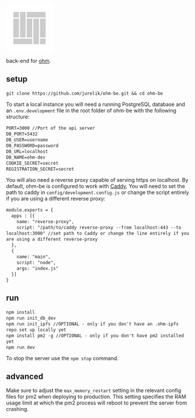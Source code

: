 ![logo](./icon.svg)

back-end for [ohm](https://github.com/jurelik/ohm).

## setup
```
git clone https://github.com/jurelik/ohm-be.git && cd ohm-be
```

To start a local instance you will need a running PostgreSQL database and an `.env.development` file in the root folder of ohm-be with the following structure:
```
PORT=3000 //Port of the api server
DB_PORT=5432
DB_USER=username
DB_PASSWORD=password
DB_URL=localhost
DB_NAME=ohm-dev
COOKIE_SECRET=secret
REGISTRATION_SECRET=secret
```

You will also need a reverse proxy capable of serving https on localhost. By default, ohm-be is configured to work with [Caddy](https://caddyserver.com/). You will need to set the path to caddy in `config/development.config.js` or change the script entirely if you are using a different reverse proxy:
```
module.exports = {
  apps : [{
    name: "reverse-proxy",
    script: "/path/to/caddy reverse-proxy --from localhost:443 --to localhost:3000" //set path to Caddy or change the line entirely if you are using a different reverse-proxy
  },
  {
    name: "main",
    script: "node",
    args: "index.js"
  }]
}
```

## run
```
npm install
npm run init_db_dev
npm run init_ipfs //OPTIONAL - only if you don't have an .ohm-ipfs repo set up locally yet
npm install pm2 -g //OPTIONAL - only if you don't have pm2 installed yet
npm run dev
```

To stop the server use the `npm stop` command.

## advanced
Make sure to adjust the `max_memory_restart` setting in the relevant config files for pm2 when deploying to production. This setting specifies the RAM usage limit at which the pm2 process will reboot to prevent the server from crashing.
